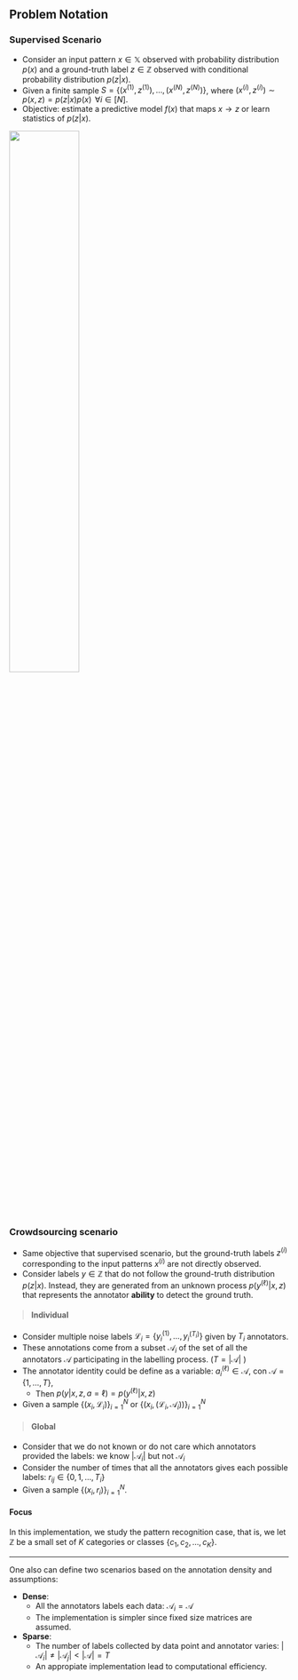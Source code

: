 ## Problem Notation


### Supervised Scenario
* Consider an input pattern $x \in \mathbb{X}$ observed with probability distribution $p(x)$ and a ground-truth label $z \in \mathbb{Z}$ observed with conditional probability distribution $p(z|x)$.
* Given a finite sample $S=\{\left(x^{(1)},z^{(1)}\right), \ldots,\left(x^{(N)},z^{(N)}\right)\}$, where $\left(x^{(i)},z^{(i)}\right) \sim p(x,z)=p(z|x)p(x) \, \ \forall i \in [N]$. 
* Objective: estimate a predictive model $f(x)$ that maps $x \rightarrow z$ or learn statistics of $p(z|x)$.

<img src="https://miro.medium.com/max/1204/0*qf-O7Jm1mmZrXYqA" width="50%" />
    


### Crowdsourcing scenario
* Same objective that supervised scenario, but the ground-truth labels $z^{(i)}$ corresponding to the input patterns $x^{(i)}$ are not directly observed. 
* Consider labels $y \in \mathbb{Z}$ that do not follow the ground-truth distribution $p(z|x)$. Instead, they are generated from an unknown process $p(y^{(\ell)}|x,z)$ that represents the annotator **ability** to detect the ground truth.

> #### Individual
* Consider multiple noise labels $\mathcal{L}_i = \{y_i^{(1)},\ldots, y_i^{(T_i)}\}$ given by $T_i$ annotators.
* These annotations come from a subset $\mathcal{A}_i$ of the set of all the annotators $\mathcal{A}$ participating in the labelling process. ($T = |\mathcal{A}|$ )
* The annotator identity could be define as a variable: $a_{i}^{(\ell)} \in \mathcal{A}$, con $\mathcal{A} = \{ 1, \ldots, T\}$, 
    * Then $p(y|x,z, a=\ell) = p(y^{(\ell)}|x,z)$
* Given a sample $\{(x_i, \mathcal{L}_i )\}_{i=1}^N$ or $\{(x_i, (\mathcal{L}_i, \mathcal{A}_i) )\}_{i=1}^N$

> #### Global
* Consider that we do not known or do not care which annotators provided the labels: we know $|\mathcal{A}_i|$ but not $\mathcal{A}_i$
* Consider the number of times that all the annotators gives each possible labels: $r_{ij} \in \{0,1,\ldots,T_i\}$
* Given a sample $\{ (x_i,r_i) \}_{i=1}^N$.




#### Focus
In this implementation, we study the pattern recognition case, that is, we let $\mathbb{Z}$ be a small set of $K$ categories or classes $\{c_1,c_2,\ldots,c_K\}$. 

---

One also can define two scenarios based on the annotation density and assumptions:
* **Dense**: 
    * All the annotators labels each data: $\mathcal{A}_i = \mathcal{A}$
    * The implementation is simpler since fixed size matrices are assumed.
* **Sparse**: 
    * The number of labels collected by data point and annotator varies: $|\mathcal{A}_i| \neq |\mathcal{A}_j| < |\mathcal{A}| = T$
    * An appropiate implementation lead to computational efficiency.